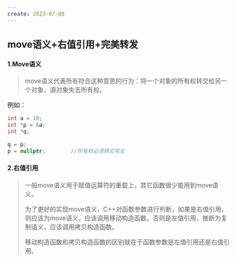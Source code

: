 ```yaml
---
create: 2023-07-08
---
```

## move语义+右值引用+完美转发

#### 1.Move语义

> move语义代表所有符合这种意思的行为：将一个对象的所有权转交给另一个对象，源对象失去所有权。

例如：

```C++
int a = 10;
int *p = &a;
int *q;

q = p;
p = nullptr;		//所有权必须转交完全
```

#### 2.右值引用

> 一般move语义用于赋值运算符的重载上，其它函数很少能用到move语义。
>
> 为了更好的实现move语义，C++对函数参数进行判断，如果是右值引用，则应该为move语义，应该调用移动构造函数。否则是左值引用，推断为复制语义，应该调用拷贝构造函数。
>
> 移动构造函数和拷贝构造函数的区别就在于函数参数是左值引用还是右值引用。